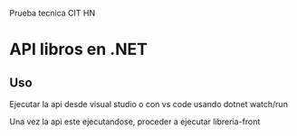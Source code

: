 Prueba tecnica CIT HN

# API libros en .NET

## Uso

Ejecutar la api desde visual studio o con vs code usando dotnet watch/run

Una vez la api este ejecutandose, proceder a ejecutar libreria-front

